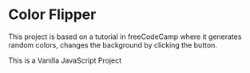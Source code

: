 # Color Flipper

This project is based on a tutorial in freeCodeCamp where it generates random colors, changes the background by clicking the button.

This is a Vanilla JavaScript Project
